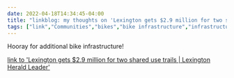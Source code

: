 ```yaml
---
date: 2022-04-18T14:34:45-04:00
title: "linkblog: my thoughts on 'Lexington gets $2.9 million for two shared use trails | Lexington Herald Leader'"
tags: ["link","Communities","bikes","bike infrastructure","infrastructure","Lexington"]
---
```

Hooray for additional bike infrastructure!
 
[link to 'Lexington gets $2.9 million for two shared use trails | Lexington Herald Leader'](https://www.kentucky.com/news/local/counties/fayette-county/article260518862.html)
